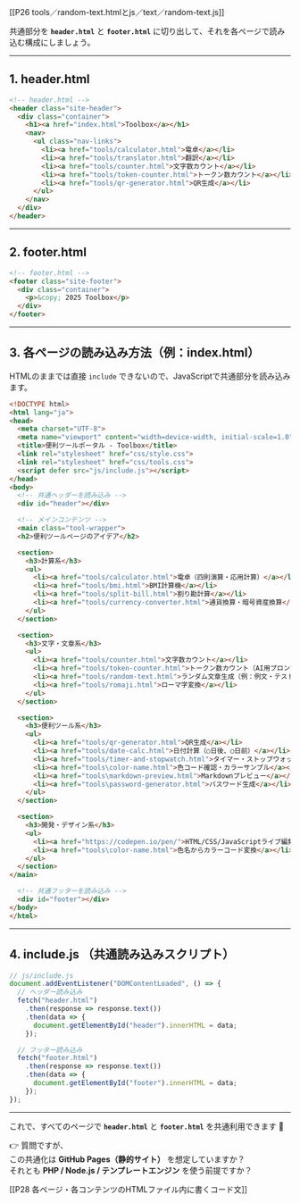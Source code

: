 [[P26 tools／random-text.htmlとjs／text／random-text.js]]

共通部分を **`header.html`** と **`footer.html`** に切り出して、それを各ページで読み込む構成にしましょう。

---

## 1. header.html

```html
<!-- header.html -->
<header class="site-header">
  <div class="container">
    <h1><a href="index.html">Toolbox</a></h1>
    <nav>
      <ul class="nav-links">
        <li><a href="tools/calculator.html">電卓</a></li>
        <li><a href="tools/translator.html">翻訳</a></li>
        <li><a href="tools/counter.html">文字数カウント</a></li>
        <li><a href="tools/token-counter.html">トークン数カウント</a></li>
        <li><a href="tools/qr-generator.html">QR生成</a></li>
      </ul>
    </nav>
  </div>
</header>
```

---

## 2. footer.html

```html
<!-- footer.html -->
<footer class="site-footer">
  <div class="container">
    <p>&copy; 2025 Toolbox</p>
  </div>
</footer>
```

---

## 3. 各ページの読み込み方法（例：index.html）

HTMLのままでは直接 `include` できないので、JavaScriptで共通部分を読み込みます。

```html
<!DOCTYPE html>
<html lang="ja">
<head>
  <meta charset="UTF-8">
  <meta name="viewport" content="width=device-width, initial-scale=1.0">
  <title>便利ツールポータル - Toolbox</title>
  <link rel="stylesheet" href="css/style.css">
  <link rel="stylesheet" href="css/tools.css">
  <script defer src="js/include.js"></script>
</head>
<body>
  <!-- 共通ヘッダーを読み込み -->
  <div id="header"></div>

  <!-- メインコンテンツ -->
  <main class="tool-wrapper">
  <h2>便利ツールページのアイデア</h2>

  <section>
    <h3>計算系</h3>
    <ul>
      <li><a href="tools/calculator.html">電卓（四則演算・応用計算）</a></li>
      <li><a href="tools/bmi.html">BMI計算機</a></li>
      <li><a href="tools/split-bill.html">割り勘計算</a></li>
      <li><a href="tools/currency-converter.html">通貨換算・暗号資産換算</a></li>
    </ul>
  </section>

  <section>
    <h3>文字・文章系</h3>
    <ul>
      <li><a href="tools/counter.html">文字数カウント</a></li>
      <li><a href="tools/token-counter.html">トークン数カウント（AI用プロンプトチェック）</a></li>
      <li><a href="tools/random-text.html">ランダム文章生成（例：例文・テスト用）</a></li>
      <li><a href="tools/romaji.html">ローマ字変換</a></li>
    </ul>
  </section>

  <section>
    <h3>便利ツール系</h3>
    <ul>
      <li><a href="tools/qr-generator.html">QR生成</a></li>
      <li><a href="tools/date-calc.html">日付計算（○日後、○日前）</a></li>
      <li><a href="tools/timer-and-stopwatch.html">タイマー・ストップウォッチ</a></li>
      <li><a href="tools\color-name.html">色コード確認・カラーサンプル</a></li>
      <li><a href="tools\markdown-preview.html">Markdownプレビュー</a></li>
      <li><a href="tools\password-generator.html">パスワード生成</a></li>
    </ul>
  </section>

  <section>
    <h3>開発・デザイン系</h3>
    <ul>
      <li><a href="https://codepen.io/pen/">HTML/CSS/JavaScriptライブ編集</a></li>
      <li><a href="tools\color-name.html">色名からカラーコード変換</a></li>
    </ul>
  </section>
</main>

  <!-- 共通フッターを読み込み -->
  <div id="footer"></div>
</body>
</html>
```

---

## 4. include.js （共通読み込みスクリプト）

```js
// js/include.js
document.addEventListener("DOMContentLoaded", () => {
  // ヘッダー読み込み
  fetch("header.html")
    .then(response => response.text())
    .then(data => {
      document.getElementById("header").innerHTML = data;
    });

  // フッター読み込み
  fetch("footer.html")
    .then(response => response.text())
    .then(data => {
      document.getElementById("footer").innerHTML = data;
    });
});
```

---

これで、すべてのページで **`header.html`** と **`footer.html`** を共通利用できます 🎉

👉 質問ですが、  
この共通化は **GitHub Pages（静的サイト）** を想定していますか？  
それとも **PHP / Node.js / テンプレートエンジン** を使う前提ですか？

[[P28 各ページ・各コンテンツのHTMLファイル内に書くコード文]]
